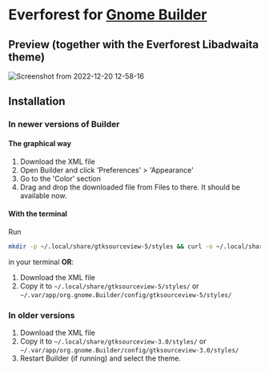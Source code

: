 # Everforest for [Gnome Builder](https://wiki.gnome.org/Apps/Builder)
## Preview (together with the Everforest Libadwaita theme)
![Screenshot from 2022-12-20 12-58-16](https://user-images.githubusercontent.com/62945074/208661810-2e263663-9ae0-40d2-866b-810218b02dcb.png)

## Installation
### In newer versions of Builder
#### The graphical way
1. Download the XML file
2. Open Builder and click 'Preferences' > 'Appearance'
3. Go to the 'Color' section
4. Drag and drop the downloaded file from Files to there. It should be available now.
#### With the terminal
Run 
```bash
mkdir -p ~/.local/share/gtksourceview-5/styles && curl -o ~/.local/share/gtksourceview-5/styles/Everforest\ Medium\ Dark.xml "https://raw.githubusercontent.com/ghostcrafter551/everforest-gnome-builder/main/everforest-medium-dark.xml"
```
in your terminal **OR**:
1. Download the XML file
2. Copy it to `~/.local/share/gtksourceview-5/styles/` or `~/.var/app/org.gnome.Builder/config/gtksourceview-5/styles/`

### In older versions
1. Download the XML file
2. Copy it to `~/.local/share/gtksourceview-3.0/styles/` or `~/.var/app/org.gnome.Builder/config/gtksourceview-3.0/styles/`
3. Restart Builder (if running) and select the theme.
